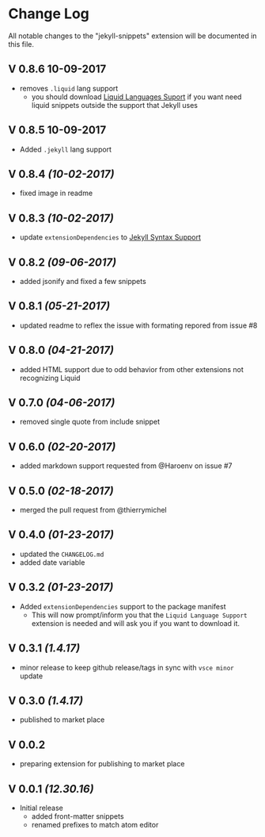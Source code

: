 # Change Log
All notable changes to the "jekyll-snippets" extension will be documented in this file.

## V 0.8.6 10-09-2017
* removes `.liquid` lang support
   * you should download [Liquid Languages Suport](https://marketplace.visualstudio.com/items?itemName=neilding.language-liquid) if you want need liquid snippets outside the support that Jekyll uses

## V 0.8.5 10-09-2017
* Added `.jekyll` lang support

## V 0.8.4 _(10-02-2017)_
* fixed image in readme

## V 0.8.3 _(10-02-2017)_
* update `extensionDependencies` to [Jekyll Syntax Support](https://marketplace.visualstudio.com/items?itemName=ginfuru.ginfuru-vscode-jekyll-syntax)

## V 0.8.2 _(09-06-2017)_
* added jsonify and fixed a few snippets

## V 0.8.1 _(05-21-2017)_
* updated readme to reflex the issue with formating repored from issue #8

## V 0.8.0 _(04-21-2017)_
* added HTML support due to odd behavior from other extensions not recognizing Liquid

## V 0.7.0 _(04-06-2017)_
* removed single quote from include snippet

## V 0.6.0 _(02-20-2017)_
* added markdown support requested from @Haroenv on issue #7

## V 0.5.0 _(02-18-2017)_
* merged the pull request from @thierrymichel

## V 0.4.0 _(01-23-2017)_
* updated the `CHANGELOG.md`
* added date variable

## V 0.3.2 _(01-23-2017)_
* Added `extensionDependencies` support to the package manifest
  * This will now prompt/inform you that the `Liquid Language Support` extension is needed and will ask you if you want to download it. 

## V 0.3.1 _(1.4.17)_
* minor release to keep github release/tags in sync with `vsce minor` update

## V 0.3.0 _(1.4.17)_
* published to market place

## V 0.0.2
* preparing extension for publishing to market place

## V 0.0.1 _(12.30.16)_
* Initial release
  * added front-matter snippets
  * renamed prefixes to match atom editor
